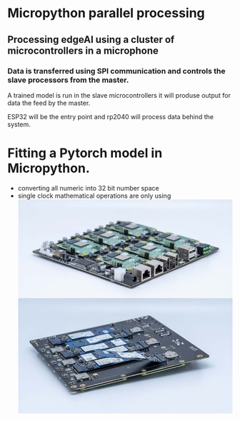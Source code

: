 # Micropython parallel processing

## Processing edgeAI using a cluster of microcontrollers in a microphone


### Data is transferred using SPI communication and controls the slave processors from the master.
A trained model is run in the slave microcontrollers it will produse output for data the feed by the master.


ESP32 will be the entry point and rp2040 will process data behind the system.

# Fitting a Pytorch model in Micropython.
* converting all numeric into 32 bit number space
* single clock mathematical operations are only using
![Alt Text](https://github.com/sebinmpn/Eureka/blob/main/micropython/Project/rp2040im1.jpg)
